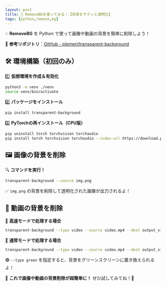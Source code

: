 ```yaml
---
layout: post
title: 🎨 RemoveBGを使ってみる！【背景をサクッと透明化】
tags: [python,remove,bg]
---
```


💡 **RemoveBG** を Python で使って画像や動画の背景を簡単に削除しよう！

🔗 **参考リポジトリ**：[GitHub - plemeri/transparent-background](https://github.com/plemeri/transparent-background)

## 🛠️ 環境構築（初回のみ）

1️⃣ **仮想環境を作成＆有効化**
```bash
python3 -m venv ./venv
source venv/bin/activate
```

2️⃣ **パッケージをインストール**
```bash
pip install transparent-background
```

3️⃣ **PyTorchの再インストール（CPU版）**
```bash
pip uninstall torch torchvision torchaudio
pip install torch torchvision torchaudio --index-url https://download.pytorch.org/whl/cpu
```

## 🖼️ 画像の背景を削除

🔍 **コマンドを実行！**
```bash
transparent-background --source img.png
```
✅ `img.png` の背景を削除して透明化された画像が出力されるよ！

## 🎥 動画の背景を削除

📌 **高速モードで処理する場合**
```bash
transparent-background --type video --source video.mp4 --dest output_video.mp4 --mode fast --type green
```

📌 **通常モードで処理する場合**
```bash
transparent-background --type video --source video.mp4 --dest output_video.mp4 --type green
```

🟢 `--type green` を指定すると、背景をグリーンスクリーンに置き換えられるよ！

🚀 **これで画像や動画の背景削除が超簡単に！** ぜひ試してみてね！🎉
